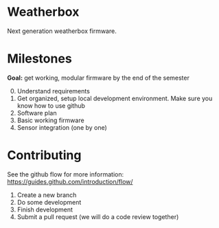 # Weatherbox

Next generation weatherbox firmware.

# Milestones

**Goal:** get working, modular firmware by the end of the semester

0. Understand requirements
1. Get organized, setup local development environment. Make sure you know how to use github
2. Software plan
3. Basic working firmware
4. Sensor integration (one by one)

# Contributing

See the github flow for more information: https://guides.github.com/introduction/flow/

1. Create a new branch
2. Do some development
3. Finish development
4. Submit a pull request (we will do a code review together)

